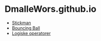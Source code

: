 # DmalleWors.github.io

- [Stickman](Stickman/)
- [Bouncing Ball](Bouncing_Ball/)
- [Logiske operatorer](Logiske_operatorer/)

